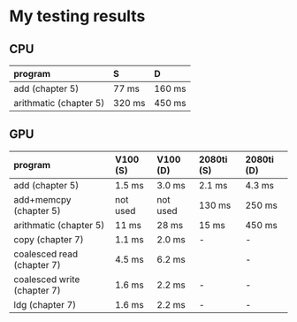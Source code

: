 # My testing results

## CPU
| program     | S | D |
|:------------|:---------|:---------|
| add (chapter 5) | 77 ms  |  160 ms |
| arithmatic (chapter 5) | 320 ms |  450 ms |

## GPU
| program     | V100 (S) | V100 (D) | 2080ti (S) | 2080ti (D) |
|:------------|:---------|:---------|:---------|:---------|
| add (chapter 5) | 1.5 ms | 3.0 ms |  2.1 ms |  4.3 ms |
| add+memcpy (chapter 5) | not used | not used | 130 ms  |  250 ms |
| arithmatic (chapter 5) | 11 ms |  28 ms | 15 ms | 450 ms |
| copy (chapter 7) | 1.1 ms |  2.0 ms | - | - |
| coalesced read (chapter 7) | 4.5 ms |  6.2 ms |  | - |
| coalesced write (chapter 7) | 1.6 ms |  2.2 ms | - | - |
| ldg (chapter 7) | 1.6 ms |  2.2 ms | - | - |

